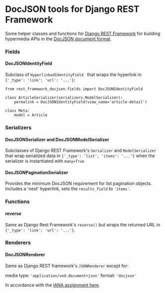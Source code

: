 # DocJSON tools for Django REST Framework

Some helper classes and functions for [Django REST Framework](http://django-rest-framework.org/) for building hypermedia APIs in the [DocJSON document format](https://github.com/docjson/docjson).


### Fields

#### DocJSONIdentityField

Subclass of ```HyperlinkedIdentityField ``` that wraps the hyperlink in ``` {'_type': 'link': 'url': '...'} ```:

    from rest_framework_docjson.fields import DocJSONIdentityField
    
    class ArticleSerializer(serializers.ModelSerializer):
        permalink = DocJSONIdentityField(view_name='article-detail')

    class Meta:
        model = Article


### Serializers

#### DocJSONSerializer and DocJSONModelSerializer

Subclasses of Django REST Framework's ``` Serializer ``` and ``` ModelSerializer ``` that wrap serialized data in ``` {'_type': 'list', 'items': '...'} ``` when the serializer is instantiated with ``` many=True ```

#### DocJSONPaginationSerializer

Provides the minimum DocJSON requirement for list pagination objects.  Includes a 'next' hyperlink, sets the ``` results_field ``` to ``` 'items' ```.


### Functions

#### reverse

Same as Django Rest Framework's ``` reverse() ``` but wraps the returned URL in ``` {'_type': 'link': 'url': '...'} ```.

### Renderers

#### DocJSONRenderer

Same as Django REST framework's ``` JSONRenderer ``` except for:

media type:  ``` 'application/vnd.document+json' ```
format:  ``` 'docjson' ```

In accordance with the [IANA assignment here](http://www.iana.org/assignments/media-types/application/vnd.document+json).
